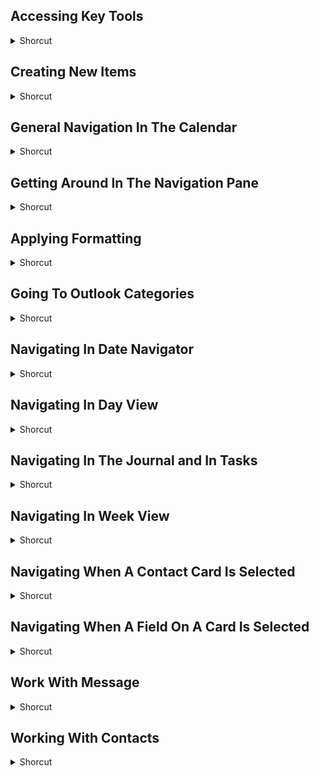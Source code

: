 ## Accessing Key Tools
<details>
           <summary>Shorcut</summary>

Shortcut | Description
------------ | -------------
Ctrl + Alt + S | Display the send/ receive groups dialog box | 
Ctrl + E, F3 | Display the find bar | 
Ctrl + Shift + B | Display the address book | 
Ctrl + Shift + F | Display the advanced find dialog box | 
Ctrl + Shift + V | Display the move items dialog box | 
Ctrl + Shift + Y | Display the copy Items dialog box | 

</details>

## Creating New Items
<details>
           <summary>Shorcut</summary>

Shortcut | Description
------------ | -------------
Ctrl + N | Creating a new mail message | 
Ctrl + Shift + A | Crate a new appointment | 
Ctrl + Shift + C | Create a new contact | 
Ctrl + Shift + E | Create a new folder | 
Ctrl + Shift + H | Display the new office document dialog box | 
Ctrl + Shift + J | Create a new journal entry | 
Ctrl + Shift + K | Create a new task | 
Ctrl + Shift + L | Create a new distribution list | 
Ctrl + Shift + N | Create a new note | 
Ctrl + Shift + P | Create a new search folder | 
Ctrl + Shift + Q | Create a new meeting request | 
Ctrl + Shift + S | Create a new post in the current folder | 
Ctrl + Shift + U | Create a new task request | 

</details>

## General Navigation In The Calendar
<details>
           <summary>Shorcut</summary>

Shortcut | Description
------------ | -------------
Alt + - | Switch to week view | 
Alt + 1, Alt + 9, Alt + 0 | Display one to nine days, or view ten days | 
Alt + = | Switch to month view | 
Alt + Down Arrow | Go to the same day in the next week | 
Alt + Up Arrow | Go to the same day in the previous week | 
F6, Ctrl + Tab | Move among the calendar, the task pad, and the folder list | 
Left Arrow | Go to the previous day | 
Right Arrow | Go to the next day | 
Shift + Tab | Select the previous appointment | 
Tab | Select the next appointment | 

</details>

## Getting Around In The Navigation Pane
<details>
           <summary>Shorcut</summary>

Shortcut | Description
------------ | -------------
\+ | Expand the selected group in the navigation pane on the numeric keypad | 
Alt + F1 | Toggle the display of the navigation pane. | 
Down Arrow, Up Arrow | Move the selection among the items in the navigation pane | 
Left Arrow | Collapse a group in the message list | 
Right Arrow | Collapse the selected group in the navigation pane | 

</details>

## Applying Formatting
<details>
           <summary>Shorcut</summary>

Shortcut | Description
------------ | -------------
Ctrl + Shift + L | Apply bullets | 
Ctrl + Shift + T | Decrease the indent | 
Ctrl + Shift + Z | Reset the formatting of the current paragraph or selection | 
Ctrl + T | Apply or increase the indent | 

</details>

## Going To Outlook Categories
<details>
           <summary>Shorcut</summary>

Shortcut | Description
------------ | -------------
Ctrl + , | Display the next item | 
Ctrl + . | Display the previous item | 
Ctrl + 1 | Go to mail | 
Ctrl + 2 | Go to calendar | 
Ctrl + 3 | Go to contact | 
Ctrl + 4 | Go to tasks | 
Ctrl + 5 | Go to notes | 
Ctrl + 6 | Go to folder list | 
Ctrl + 7 | Go to shortcuts | 
Ctrl + 8 | Go to journal | 
Ctrl + G | Display the go to date dialog box | 
Ctrl + Shift + 0 | Go to the outbox | 
Ctrl + Shift + I | Go to the inbox | 
Ctrl + Y | Display the go to folder dialog box | 

</details>

## Navigating In Date Navigator
<details>
           <summary>Shorcut</summary>

Shortcut | Description
------------ | -------------
Alt + Down Arrow | Go to the same day in the next week | 
Alt + End | Go to the last day of the current week | 
Alt + F4, Esc | Close a window | 
Alt + Home | Go to the first day of the current week | 
Alt + I | Open look in | 
Alt + K | Remove last semi-colon from mail address | 
Alt + Page Down | Go to the last day of the month | 
Alt + Page Up | Go to the first day of the month | 
Alt + S | Send the e-mail | 
Alt + Up Arrow | Go to the same day in the previous week | 
Ctrl + < | Read previous email | 
Ctrl + > | Read next email | 
Ctrl + A | Select all items | 
Ctrl + B | Bold highlighted selection | 
Ctrl + C | Copy selected text | 
Ctrl + D | Delete the selected item | 
Ctrl + Enter | Send email message | 
Ctrl + F | Forward an e-mail | 
Ctrl + I | Italic highlighted selection | 
Ctrl + K | Complete the name and/or e-mail being typed in the e-mail address bar | 
Ctrl + M | Send and receive all | 
Ctrl + N | Create a new e-mail | 
Ctrl + O, Enter | Open selected item | 
Ctrl + P | Print selected text | 
Ctrl + Q | Mark item as read | 
Ctrl + R | Reply to an e-mail | 
Ctrl + S | Save | 
Ctrl + Shift + A | Create a new appointment to your calendar | 
Ctrl + Shift + C | Create a new contact | 
Ctrl + Shift + End | Select to last item | 
Ctrl + Shift + Home | Select to first item | 
Ctrl + Shift + I | Open the Inbox | 
Ctrl + Shift + J | Create a new journal entry | 
Ctrl + Shift + K | Add a new task | 
Ctrl + Shift + M | Create message | 
Ctrl + Shift + N | Create note | 
Ctrl + Shift + O | Open the outbox | 
Ctrl + Shift + Q | Create meeting request | 
Ctrl + Shift + U | Create task request | 
Ctrl + Shift + V | Move folder | 
Ctrl + Shift-E | Create folder | 
Ctrl + Shift-G | Create flag for follow-up | 
Ctrl + U | Underline highlighted selection | 
Ctrl + X | Cut selected text | 
Ctrl + Y | Go to folder | 
End | Move to last item | 
F11 | Open find a contact | 
F9 (Outlook 2003) | Check for new mail | 
Home | Move to first item | 
Page Down | Move down one screen | 
Page Up | Move up one screen | 

</details>

## Navigating In Day View
<details>
           <summary>Shorcut</summary>

Shortcut | Description
------------ | -------------
Alt + Down Arrow | Move the appointment to the same day in the next week | 
Alt + Up Arrow | Move the appointment to the same day in the previous week | 
Down Arrow | Select the next block of time | 
End | Select the time that ends the work day | 
Home | Select the time that begins the work day | 
Page Down | Go down one screenful | 
Page Up | Go up one screenful | 
Shift + Down Arrow | Increase the selected block of time, or reduce the existing selection | 
Shift + Up Arrow | Reduce the selected block of time, or select earlier blocks | 
Up Arrow | Select the previous block of time | 

</details>

## Navigating In The Journal and In Tasks
<details>
           <summary>Shorcut</summary>

Shortcut | Description
------------ | -------------
End | Select the last item in the group or the last ungrouped item on the timeline | 
Enter | Open the selected items | 
Home | Select the first item in the group or the first ungrouped item on the timeline | 
Page Down | Move down one screen | 
Page Up | Move up one screen | 
Shift + Tab | Move the focus from the lower time scale to the upper time scale | 

</details>

## Navigating In Week View
<details>
           <summary>Shorcut</summary>

Shortcut | Description
------------ | -------------
End | Go to the last day of the week | 
Home | Go to the first day of the week | 
Page Down | Go to the same day of the week five weeks late | 
Page Up | Go to the same day of the week five weeks earlier | 

</details>

## Navigating When A Contact Card Is Selected
<details>
           <summary>Shorcut</summary>

Shortcut | Description
------------ | -------------
Ctrl + Down Arrow | Move to the next card | 
Ctrl + End | Move to the last card in the list | 
Ctrl + Home | Move to the first card in the list | 
Ctrl + Left Arrow | Move to the nearest card in the next column to the left | 
Ctrl + Page Down | Move to the last card on the next page | 
Ctrl + Page Up | Move to the first card on the previous page | 
Ctrl + Right Arrow | Move to the nearest card in the next column to the right | 
Ctrl + Up Arrow | Move to the previous card | 

</details>

## Navigating When A Field On A Card Is Selected
<details>
           <summary>Shorcut</summary>

Shortcut | Description
------------ | -------------
Down Arrow | Move to the next line in a multilane field | 
End | Move to the end of the line | 
Enter | Move to the next field on the active card | 
F2 | Switch the active field to edit mode | 
Page Down | Move to the end of a multilane field | 
Page Up | Move to the beginning of a multilane field | 
Shift + Tab | Move to the previous field in the active card | 
Tab | Move to the next field in the active card | 
Up Arrow | Move to the previous line in a multilane field | 

</details>

## Work With Message
<details>
           <summary>Shorcut</summary>

Shortcut | Description
------------ | -------------
Alt + K, Ctrl + K | Check names | 
Ctrl + Alt + J | Mark the selected message as not junk | 
Ctrl + Alt + M | Mark to download the selected messages | 
Ctrl + Alt + U | Unmark the selected headers | 
Ctrl + F | Forward the active message | 
Ctrl + Q | Mark the selected message as Read | 
Ctrl + R | Reply to the active message | 
Ctrl + Shift + G | Flag the message for follow up | 
Ctrl + Shift + R | Reply to all recipients of the active message | 
Ctrl + U | Mark the selected message as Unread | 
F9 | Send and receive all message in all folders | 
Shift + F4 | Find the next instance of the current search term | 
Shift + F9 | Send and receive all message in the current folder | 

</details>

## Working With Contacts
<details>
           <summary>Shorcut</summary>

Shortcut | Description
------------ | -------------
Ctrl + Shift + D | Display the new call dialog box | 
Ctrl + Spacebar | Select or deselect the current card | 
Down Arrow | Select the next card | 
End | Select the last contact in the list | 
F11 | Select the find a contact box | 
Home | Select the first contact in the list | 
Left Arrow | Select the nearest card in the column to the left | 
Right Arrow | Select the nearest card in the column to the right | 
Shift + Down Arrow | Extend the selection to the next card | 
Shift + Home | Extend the selection to the first card in the list | 
Shift + Page Down | Extend the selection to the last card on the last page | 
Shift + Page Up | Extend the selection to the first card on the first page | 
Shift + Up Arrow | Extend the selection to the previous card | 
Up Arrow | Select the previous card |
</details> 
